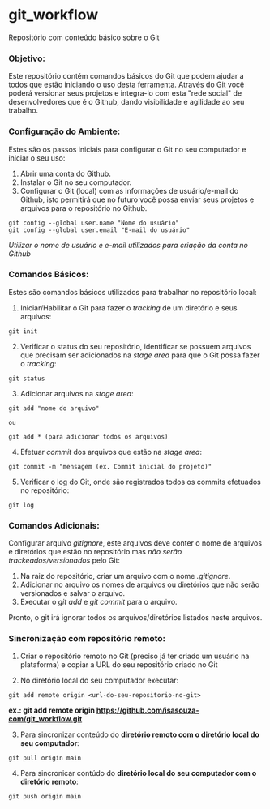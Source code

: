 # git_workflow
Repositório com conteúdo básico sobre o Git

### Objetivo:
Este repositório contém comandos básicos do Git que podem ajudar a todos que estão iniciando o uso desta ferramenta.
Através do Git você poderá versionar seus projetos e integra-lo com esta "rede social" de desenvolvedores que é o Github, dando visibilidade e agilidade ao seu trabalho.

### Configuração do Ambiente:
Estes são os passos iniciais para configurar o Git no seu computador e iniciar o seu uso:

1. Abrir uma conta do Github.
2. Instalar o Git no seu computador.
3. Configurar o Git (local) com as informações de usuário/e-mail do Github, isto permitirá que no futuro você possa enviar seus projetos e arquivos para o repositório no Github.

```
git config --global user.name "Nome do usuário"
git config --global user.email "E-mail do usuário"
```
_Utilizar o nome de usuário e e-mail utilizados para criação da conta no Github_

### Comandos Básicos:
Estes são comandos básicos utilizados para trabalhar no repositório local:

1. Iniciar/Habilitar o Git para fazer o *tracking* de um diretório e seus arquivos:

```
git init
```

2. Verificar o status do seu repositório, identificar se possuem arquivos que precisam ser adicionados na *stage area* para que o Git possa fazer o *tracking*:
```
git status
```

3. Adicionar arquivos na *stage area*:
```
git add "nome do arquivo"

ou 

git add * (para adicionar todos os arquivos)
```

4. Efetuar *commit* dos arquivos que estão na *stage area*:
```
git commit -m "mensagem (ex. Commit inicial do projeto)"
```

5. Verificar o log do Git, onde são registrados todos os commits efetuados no repositório:
```
git log
```

### Comandos Adicionais:

Configurar arquivo *gitignore*, este arquivos deve conter o nome de arquivos e diretórios que estão no repositório mas *não serão trackeados/versionados* pelo Git:
1. Na raiz do repositório, criar um arquivo com o nome *.gitignore*.
2. Adicionar no arquivo os nomes de arquivos ou diretórios que não serão versionados e salvar o arquivo.
3. Executar o *git add* e *git commit* para o arquivo.

Pronto, o git irá ignorar todos os arquivos/diretórios listados neste arquivos.

### Sincronização com repositório remoto:

1. Criar o repositório remoto no Git (preciso já ter criado um usuário na plataforma) e copiar a URL do seu repositório criado no Git

2. No diretório local do seu computador executar:

```
git add remote origin <url-do-seu-repositorio-no-git>
```
**ex.: git add remote origin https://github.com/isasouza-com/git_workflow.git**

3. Para sincronizar conteúdo do **diretório remoto com o diretório local do seu computador**:

```
git pull origin main
```

4. Para sincronicar contúdo do **diretório local do seu computador com o diretório remoto**:
```
git push origin main
```
